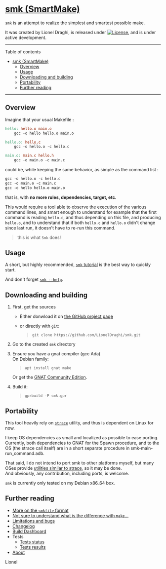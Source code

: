 [smk (SmartMake)](http://lionel.draghi.free.fr/smk/index.html)
==============================================================

`smk` is an attempt to realize the simplest and smartest possible make.

It was created by Lionel Draghi, is released under [![License](https://img.shields.io/badge/License-Apache%202.0-blue.svg)](https://opensource.org/licenses/Apache-2.0), and is under active development.

------------------------------------------------------------------------

Table of contents  
- [smk (SmartMake)](#smk-smartmake)
  - [Overview](#overview)
  - [Usage](#usage)
  - [Downloading and building](#downloading-and-building)
  - [Portability](#portability)
  - [Further reading](#further-reading)
  
------------------------------------------------------------------------

## Overview

Imagine that your usual Makefile :

``` Makefile
hello: hello.o main.o
	gcc -o hello hello.o main.o

hello.o: hello.c
	gcc -o hello.o -c hello.c

main.o: main.c hello.h
	gcc -o main.o -c main.c
```

could be, while keeping the same behavior, as simple as the command list :

``` Makefile
gcc -o hello.o -c hello.c
gcc -o main.o -c main.c
gcc -o hello hello.o main.o
```

that is, with **no more rules, dependencies, target, etc.**

This would require a tool able to observe the execution of the various command lines, and smart enough to understand for example that the first command is reading `hello.c`, and thus depending on this file, and producing `hello.o`, and to understand that if both `hello.c` and `hello.o` didn't change since last run, it doesn't have to re-run this command.

> this is what `Smk` does!

## Usage

A short, but highly recommended, [`smk` tutorial](tutorial.md) is the best way to quickly start.  

And don't forget [`smk --help`](cmd_line.md).


## Downloading and building

1. First, get the sources
   
   - Either donwload it on [the GitHub project page](https://github.com/LionelDraghi/smk)  

   - or directly with `git`:  
     > `git clone https://github.com/LionelDraghi/smk.git`

2. Go to the created `smk` directory

3. Ensure you have a gnat compiler (gcc Ada)  
   On Debian family:  
   >  `apt install gnat make`

   Or get the [GNAT Community Edition](https://www.adacore.com/download).

4. Build it:  
   > `gprbuild -P smk.gpr`


## Portability

This tool heavily rely on [`strace`](https://en.wikipedia.org/wiki/Strace) utility, and thus is dependent on Linux for now.

I keep OS dependencies as small and localized as possible to ease porting.  
Currently, both dependencies to GNAT for the Spawn procedure, and to the
OS (the strace call itself) are in a short separate procedure in smk-main-run_command.adb.

That said, I do not intend to port smk to other platforms myself, but many OSes provide [utilities similar to strace](https://en.wikipedia.org/wiki/Strace#Similar_tools), so it may be done.  
And obviously, any contribution, including ports, is welcome.

`smk` is currently only tested on my Debian x86_64 box.


## Further reading

- [More on the `smkfile` format](smkfile_format.md)
- [Not sure to understand what is the difference with `make`...](compare_with_make.md)
- [Limitations and bugs](compare_with_make.md)
- [Changelog](changelog.md)
- [Build Dashboard](dashboard.md)
- Tests  
    * [Tests status](tests/tests_status.md)
    * [Tests results](tests/testrec.md)
- [About](about.md)

Lionel

